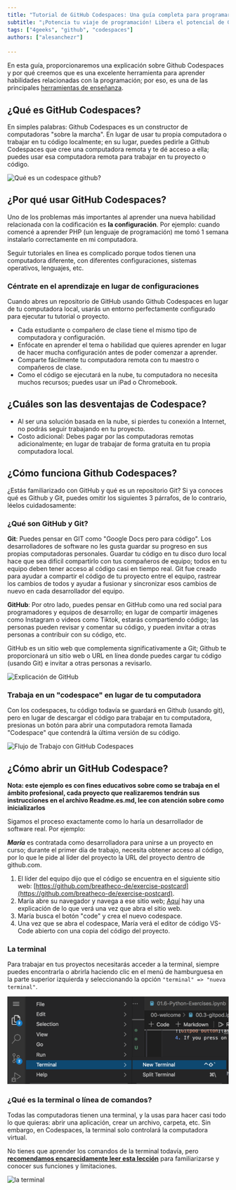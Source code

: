 ```yaml
---
title: "Tutorial de GitHub Codespaces: Una guía completa para programar en la nube"
subtitle: "¡Potencia tu viaje de programación! Libera el potencial de GitHub Codespaces para un aprendizaje sin esfuerzo y un desarrollo optimizado."
tags: ["4geeks", "github", "codespaces"]
authors: ["alesanchezr"]

---
```


En esta guía, proporcionaremos una explicación sobre Github Codespaces y por qué creemos que es una excelente herramienta para aprender habilidades relacionadas con la programación; por eso, es una de las principales [herramientas de enseñanza](https://4geeks.com/es/docs/knowledge-base-4geeks/herramientas-de-ensenaza-4geeks).

## ¿Qué es GitHub Codespaces?

En simples palabras: Github Codespaces es un constructor de computadoras "sobre la marcha". En lugar de usar tu propia computadora o trabajar en tu código localmente; en su lugar, puedes pedirle a Github Codespaces que cree una computadora remota y te dé acceso a ella; puedes usar esa computadora remota para trabajar en tu proyecto o código.

![Qué es un codespace github?](https://github.com/breatheco-de/knowledge-base/blob/main/images/github-codespaces-explanation.png?raw=true)

## ¿Por qué usar GitHub Codespaces?

Uno de los problemas más importantes al aprender una nueva habilidad relacionada con la codificación es **la configuración**. Por ejemplo: cuando comencé a aprender PHP (un lenguaje de programación) me tomó 1 semana instalarlo correctamente en mi computadora.

Seguir tutoriales en línea es complicado porque todos tienen una computadora diferente, con diferentes configuraciones, sistemas operativos, lenguajes, etc.

### Céntrate en el aprendizaje en lugar de configuraciones

Cuando abres un repositorio de GitHub usando Github Codespaces en lugar de tu computadora local, usarás un entorno perfectamente configurado para ejecutar tu tutorial o proyecto.

* Cada estudiante o compañero de clase tiene el mismo tipo de computadora y configuración.
* Enfócate en aprender el tema o habilidad que quieres aprender en lugar de hacer mucha configuración antes de poder comenzar a aprender.
* Comparte fácilmente tu computadora remota con tu maestro o compañeros de clase.
* Como el código se ejecutará en la nube, tu computadora no necesita muchos recursos; puedes usar un iPad o Chromebook.

## ¿Cuáles son las desventajas de Codespace?

* Al ser una solución basada en la nube, si pierdes tu conexión a Internet, no podrás seguir trabajando en tu proyecto.
* Costo adicional: Debes pagar por las computadoras remotas adicionalmente; en lugar de trabajar de forma gratuita en tu propia computadora local.

## ¿Cómo funciona Github Codespaces?

¿Estás familiarizado con GitHub y qué es un repositorio Git? Si ya conoces qué es Github y Git, puedes omitir los siguientes 3 párrafos, de lo contrario, léelos cuidadosamente:

### ¿Qué son GitHub y Git?

**Git**: Puedes pensar en GIT como "Google Docs pero para código". Los desarrolladores de software no les gusta guardar su progreso en sus propias computadoras personales. Guardar tu código en tu disco duro local hace que sea difícil compartirlo con tus compañeros de equipo; todos en tu equipo deben tener acceso al código casi en tiempo real. Git fue creado para ayudar a compartir el código de tu proyecto entre el equipo, rastrear los cambios de todos y ayudar a fusionar y sincronizar esos cambios de nuevo en cada desarrollador del equipo.

**GitHub**: Por otro lado, puedes pensar en GitHub como una red social para programadores y equipos de desarrollo; en lugar de compartir imágenes como Instagram o videos como Tiktok, estarás compartiendo código; las personas pueden revisar y comentar su código, y pueden invitar a otras personas a contribuir con su código, etc.

GitHub es un sitio web que complementa significativamente a Git; Github te proporcionará un sitio web o URL en línea donde puedes cargar tu código (usando Git) e invitar a otras personas a revisarlo.

![Explicación de GitHub](https://github.com/breatheco-de/knowledge-base/blob/main/images/github-exaplantion.png?raw=true)

### Trabaja en un "codespace" en lugar de tu computadora

Con los codespaces, tu código todavía se guardará en Github (usando git), pero en lugar de descargar el código para trabajar en tu computadora, presionas un botón para abrir una computadora remota llamada "Codespace" que contendrá la última versión de su código.

![Flujo de Trabajo con GitHub Codespaces](https://github.com/breatheco-de/knowledge-base/blob/main/images/codespaces.png?raw=true)

## ¿Cómo abrir un GitHub Codespace?

**Nota: este ejemplo es con fines educativos sobre como se trabaja en el ámbito profesional, cada proyecto que realizaremos tendrán sus instrucciones en el archivo Readme.es.md, lee con atención sobre como inicializarlos**

Sigamos el proceso exactamente como lo haría un desarrollador de software real. Por ejemplo:

**_María_** es contratada como desarrolladora para unirse a un proyecto en curso; durante el primer día de trabajo, necesita obtener acceso al código, por lo que le pide al líder del proyecto la URL del proyecto dentro de github.com.

1. El líder del equipo dijo que el código se encuentra en el siguiente sitio web: [https://github.com/breatheco-de/exercise-postcard](https://github.com/breatheco-de/exercise-postcard).
2. María abre su navegador y navega a ese sitio web; [Aquí](https://github.com/breatheco-de/knowledge-base/blob/main/images/breatheco-de-exercise-postcard-The-ideal-first-project-for-anyone-interested-in-practicing-HTML-CSS-with-a-real-life-example-.png?raw=true) hay una explicación de lo que verá una vez que abra el sitio web.
3. María busca el botón "code" y crea el nuevo codespace.
4. Una vez que se abra el codespace, María verá el editor de código VS-Code abierto con una copia del código del proyecto.

### La terminal

Para trabajar en tus proyectos necesitarás acceder a la terminal, siempre puedes encontrarla o abrirla haciendo clic en el menú de hamburguesa en la parte superior izquierda y seleccionando la opción `"terminal" => "nueva terminal"`.

![abrir terminal en github codespace](https://github.com/breatheco-de/content/blob/master/src/assets/images/terminal.png?raw=true)

### ¿Qué es la terminal o línea de comandos?

Todas las computadoras tienen una terminal, y la usas para hacer casi todo lo que quieras: abrir una aplicación, crear un archivo, carpeta, etc. Sin embargo, en Codespaces, la terminal solo controlará la computadora virtual.

No tienes que aprender los comandos de la terminal todavía, pero **[recomendamos encarecidamente leer esta lección](https://4geeks.com/es/lesson/the-command-line-the-terminal-es)** para familiarizarse y conocer sus funciones y limitaciones.

![la terminal](https://github.com/breatheco-de/knowledge-base/blob/main/images/e7094b073128ec4ae46e3fd9568cbb7c85d860ef7bd28375fdd5a06041d22e2c.png?raw=true)
